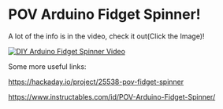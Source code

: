 # POV Arduino Fidget Spinner!

A lot of the info is in the video, check it out(Click the Image)!

[![DIY Arduino Fidget Spinner Video](http://img.youtube.com/vi/quEMfbOoROQ/0.jpg)](http://www.youtube.com/watch?v=quEMfbOoROQ "Arduino POV Fidget Spinner")


Some more useful links:

https://hackaday.io/project/25538-pov-fidget-spinner

https://www.instructables.com/id/POV-Arduino-Fidget-Spinner/
